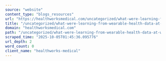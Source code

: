 ```yaml
---
source: "website"
content_type: "blogs_resources"
url: "https://healthworksmedical.com/uncategorized/what-were-learning-from-wearable-health-data-at-work/"
title: "/uncategorized/what-were-learning-from-wearable-health-data-at-work/"
domain: "healthworksmedical.com"
path: "/uncategorized/what-were-learning-from-wearable-health-data-at-work/"
scraped_time: "2025-10-05T01:45:36.095776"
url_depth: 2
word_count: 0
client_name: "healthworks-medical"
---
```


